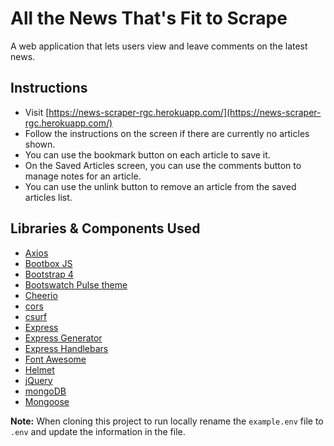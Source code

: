 # All the News That's Fit to Scrape

A web application that lets users view and leave comments on the latest news.

## Instructions

- Visit [https://news-scraper-rgc.herokuapp.com/](https://news-scraper-rgc.herokuapp.com/)
- Follow the instructions on the screen if there are currently no articles shown.
- You can use the bookmark button on each article to save it.
- On the Saved Articles screen, you can use the comments button to manage notes for an article.
- You can use the unlink button to remove an article from the saved articles list.

## Libraries & Components Used

- [Axios](https://www.npmjs.com/package/axios)
- [Bootbox JS](https://tiesont.github.io/bootbox/documentation.html)
- [Bootstrap 4](https://getbootstrap.com/docs/4.2/getting-started/introduction/)
- [Bootswatch Pulse theme](https://bootswatch.com/pulse/)
- [Cheerio](https://www.npmjs.com/package/cheerio)
- [cors](https://www.npmjs.com/package/cors)
- [csurf](https://www.npmjs.com/package/csurf)
- [Express](https://www.npmjs.com/package/express)
- [Express Generator](https://www.npmjs.com/package/express-generator)
- [Express Handlebars](https://www.npmjs.com/package/express-handlebars)
- [Font Awesome](https://fontawesome.com/)
- [Helmet](https://www.npmjs.com/package/helmet)
- [jQuery](https://www.npmjs.com/package/jquery)
- [mongoDB](https://www.mongodb.com/)
- [Mongoose](https://www.npmjs.com/package/mongoose)

**Note:**
When cloning this project to run locally rename the `example.env` file to `.env` and update the information in the file.
